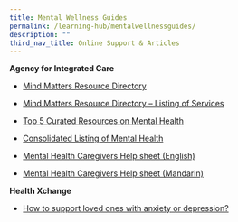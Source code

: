 ```yaml
---
title: Mental Wellness Guides
permalink: /learning-hub/mentalwellnessguides/
description: ""
third_nav_title: Online Support & Articles
---
```

<b>Agency for Integrated Care</b>

*   [Mind Matters Resource Directory](https://www.google.com/url?q=https%3A%2F%2Fwww.aic.sg%2Fresources%2FDocuments%2FBrochures%2FMental%2520Health%2FMind%2520Matters%2520Resource%2520Directory%2520Book.pdf&amp;sa=D&amp;sntz=1&amp;usg=AOvVaw0MFUDDwfDmVPwl8kT0YVSn)
    
*   [Mind Matters Resource Directory – Listing of Services](https://www.google.com/url?q=https%3A%2F%2Fwww.aic.sg%2Fresources%2FDocuments%2FBrochures%2FMental%2520Health%2FMind%2520Matters%2520Resource%2520Directory%2520Listings.PDF&amp;sa=D&amp;sntz=1&amp;usg=AOvVaw1msV36ls2LD5-DjCdZrgIg)
    
*   [Top 5 Curated Resources on Mental Health](https://www.google.com/url?q=https%3A%2F%2Faic.buzz%2FTop5_MH&amp;sa=D&amp;sntz=1&amp;usg=AOvVaw2Mi1yMAEyhjZGvJId15RVD)
    
*   [Consolidated Listing of Mental Health](https://www.google.com/url?q=https%3A%2F%2Faic.buzz%2FMHListing&amp;sa=D&amp;sntz=1&amp;usg=AOvVaw221g79kztVPqYOehApCx4r)
    
*   [Mental Health Caregivers Help sheet (English)](https://www.google.com/url?q=https%3A%2F%2Fwww.aic.sg%2Fresources%2FDocuments%2FBrochures%2FMental%2520Health%2FMH%2520Helpsheet%2520English.pdf&amp;sa=D&amp;sntz=1&amp;usg=AOvVaw2Qo9Zw_h_tHlECLvWwLml4)
    
*   [Mental Health Caregivers Help sheet (Mandarin)](https://www.google.com/url?q=https%3A%2F%2Fwww.aic.sg%2Fresources%2FDocuments%2FBrochures%2FMental%2520Health%2FMH%2520Helpsheet%2520Chinese.pdf&amp;sa=D&amp;sntz=1&amp;usg=AOvVaw1QPTxFakWyU6fzbQkfiCaL)

<b>Health Xchange </b>

*   [How to support loved ones with anxiety or depression?](https://www.google.com/url?q=https%3A%2F%2Fwww.healthxchange.sg%2Fwellness%2Fmental-health%2Fmanaging-anxiety-depression-creating-positive-environment&amp;sa=D&amp;sntz=1&amp;usg=AOvVaw0kWNQWjlNgIc4nT2N-D9qs)